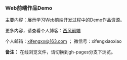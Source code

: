 ### Web前端作品Demo

主要内容：展示学习Web前端开发过程中的Demo作品资源。

更多内容，请查看个人博客：[西风前端](http://xifengxx.github.io/)

个人邮箱：xifengxx@163.com ； 微信号：xifengxiaoxiao

**备注：**
在线浏览文件，请切换到gh-pages分支下浏览。